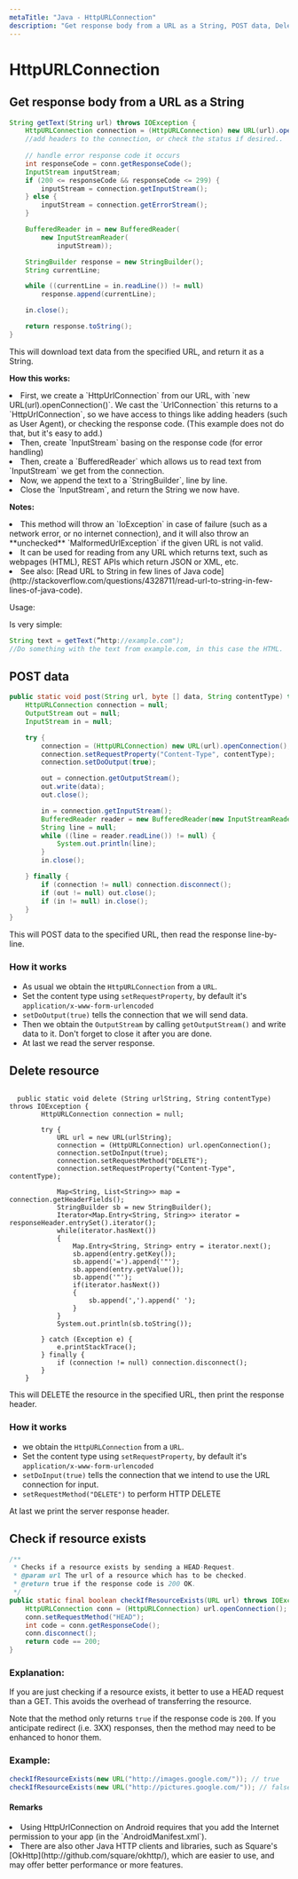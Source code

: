 ```yaml
---
metaTitle: "Java - HttpURLConnection"
description: "Get response body from a URL as a String, POST data, Delete resource, Check if resource exists"
---
```


# HttpURLConnection




## Get response body from a URL as a String


```java
String getText(String url) throws IOException {
    HttpURLConnection connection = (HttpURLConnection) new URL(url).openConnection();
    //add headers to the connection, or check the status if desired..
    
    // handle error response code it occurs
    int responseCode = conn.getResponseCode();
    InputStream inputStream;
    if (200 <= responseCode && responseCode <= 299) {
        inputStream = connection.getInputStream();
    } else {
        inputStream = connection.getErrorStream();
    }

    BufferedReader in = new BufferedReader(
        new InputStreamReader(
            inputStream));

    StringBuilder response = new StringBuilder();
    String currentLine;

    while ((currentLine = in.readLine()) != null) 
        response.append(currentLine);

    in.close();

    return response.toString();
}

```

This will download text data from the specified URL, and return it as a String.

**How this works:**

<li>
First, we create a `HttpUrlConnection` from our URL, with `new URL(url).openConnection()`. We cast the `UrlConnection` this returns to a `HttpUrlConnection`, so we have access to things like adding headers (such as User Agent), or checking the response code. (This example does not do that, but it's easy to add.)
</li>
<li>
Then, create `InputStream` basing on the response code (for error handling)
</li>
<li>
Then, create a `BufferedReader` which allows us to read text from `InputStream` we get from the connection.
</li>
<li>
Now, we append the text to a `StringBuilder`, line by line.
</li>
<li>
Close the `InputStream`, and return the String we now have.
</li>

**Notes:**

<li>
This method will throw an `IoException` in case of failure (such as a network error, or no internet connection), and it will also throw an **unchecked** `MalformedUrlException` if the given URL is not valid.
</li>
<li>
It can be used for reading from any URL which returns text, such as webpages (HTML), REST APIs which return JSON or XML, etc.
</li>
<li>
See also: [Read URL to String in few lines of Java code](http://stackoverflow.com/questions/4328711/read-url-to-string-in-few-lines-of-java-code).
</li>

Usage:

Is very simple:

```java
String text = getText(”http://example.com");
//Do something with the text from example.com, in this case the HTML.

```



## POST data


```java
public static void post(String url, byte [] data, String contentType) throws IOException {
    HttpURLConnection connection = null;
    OutputStream out = null;
    InputStream in = null;

    try {
        connection = (HttpURLConnection) new URL(url).openConnection();
        connection.setRequestProperty("Content-Type", contentType);
        connection.setDoOutput(true);

        out = connection.getOutputStream();
        out.write(data);
        out.close();

        in = connection.getInputStream();
        BufferedReader reader = new BufferedReader(new InputStreamReader(in));
        String line = null;
        while ((line = reader.readLine()) != null) {
            System.out.println(line);
        }
        in.close();

    } finally {
        if (connection != null) connection.disconnect();
        if (out != null) out.close();
        if (in != null) in.close();
    }
}

```

This will POST data to the specified URL, then read the response line-by-line.

### How it works

- As usual we obtain the `HttpURLConnection` from a `URL`.
- Set the content type using `setRequestProperty`, by default it's `application/x-www-form-urlencoded`
- `setDoOutput(true)` tells the connection that we will send data.
- Then we obtain the `OutputStream` by calling `getOutputStream()` and write data to it. Don't forget to close it after you are done.
- At last we read the server response.



## Delete resource


```

  public static void delete (String urlString, String contentType) throws IOException {
        HttpURLConnection connection = null;
    
        try {
            URL url = new URL(urlString);
            connection = (HttpURLConnection) url.openConnection();
            connection.setDoInput(true);
            connection.setRequestMethod("DELETE");
            connection.setRequestProperty("Content-Type", contentType);
    
            Map<String, List<String>> map = connection.getHeaderFields();
            StringBuilder sb = new StringBuilder();
            Iterator<Map.Entry<String, String>> iterator = responseHeader.entrySet().iterator();
            while(iterator.hasNext())
            {
                Map.Entry<String, String> entry = iterator.next();
                sb.append(entry.getKey());
                sb.append('=').append('"');
                sb.append(entry.getValue());
                sb.append('"');
                if(iterator.hasNext())
                {
                    sb.append(',').append(' ');
                }
            }
            System.out.println(sb.toString());
    
        } catch (Exception e) {
            e.printStackTrace();
        } finally {
            if (connection != null) connection.disconnect();
        }
    }

```

This will DELETE the resource in the specified URL, then print the response header.

### How it works

- we obtain the `HttpURLConnection` from a `URL`.
- Set the content type using `setRequestProperty`, by default it's `application/x-www-form-urlencoded`
- `setDoInput(true)` tells the connection that we intend to use the URL connection for input.
- `setRequestMethod("DELETE")` to perform HTTP DELETE

At last we print the server response header.



## Check if resource exists


```java
/**
 * Checks if a resource exists by sending a HEAD-Request.
 * @param url The url of a resource which has to be checked.
 * @return true if the response code is 200 OK.
 */
public static final boolean checkIfResourceExists(URL url) throws IOException {
    HttpURLConnection conn = (HttpURLConnection) url.openConnection();
    conn.setRequestMethod("HEAD");
    int code = conn.getResponseCode();
    conn.disconnect();
    return code == 200;
}

```

### Explanation:

If you are just checking if a resource exists, it better to use a HEAD request than a GET. This avoids the overhead of transferring the resource.

Note that the method only returns `true` if the response code is `200`.  If you anticipate redirect (i.e. 3XX) responses, then the method may need to be enhanced to honor them.

### Example:

```java
checkIfResourceExists(new URL("http://images.google.com/")); // true
checkIfResourceExists(new URL("http://pictures.google.com/")); // false

```



#### Remarks


<li>
Using HttpUrlConnection on Android requires that you add the Internet permission to your app (in the `AndroidManifest.xml`).
</li>
<li>
There are also other Java HTTP clients and libraries, such as Square's [OkHttp](http://github.com/square/okhttp/), which are easier to use, and may offer better performance or more features.
</li>

